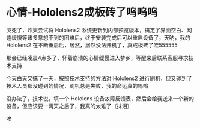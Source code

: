 # 心情-Hololens2成板砖了呜呜呜

哭死了，昨天尝试将 Hololens2 系统更新到内部预览版本，搞定了界面空白、网速缓慢等诸多意想不到的困难后，终于安装完成后可以重启设备了，天呐，我的 Hololens2 在不断重启后，居然，居然没法开机了，真成板砖了哇555555

那会已经凌晨4点多了，怀着崩溃的心情缓慢进入梦乡，等醒来后联系客服寻求技术支持

今天白天又搞了一天，按照技术支持的方法对 Hololens2 进行刷机，但又碰到了技术人员都没碰到的情况，刷机总是失败，我的命运真的呜呜

没办法了，技术说，填一个 Hololens 设备故障反馈表，然后会给我送来一个新的设备，但应该要一两天之后了，我真的太难了（抹泪）

唉
